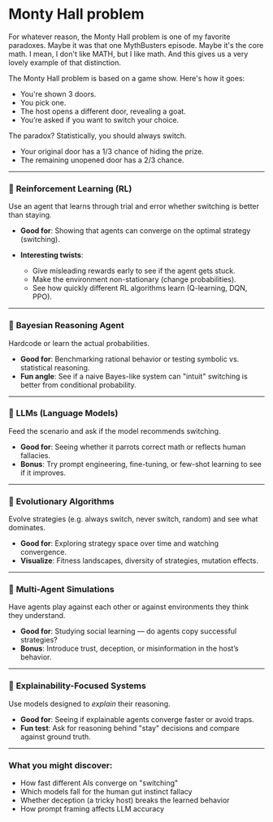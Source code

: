 # Monty Hall problem

For whatever reason, the Monty Hall problem is one of my favorite paradoxes.
Maybe it was that one MythBusters episode.
Maybe it's the core math. I mean, I don't like MATH, but I like math.
And this gives us a very lovely example of that distinction.

The Monty Hall problem is based on a game show. Here's how it goes:

* You're shown 3 doors.
* You pick one.
* The host opens a different door, revealing a goat.
* You’re asked if you want to switch your choice.

The paradox? Statistically, you should always switch.

* Your original door has a 1/3 chance of hiding the prize.
* The remaining unopened door has a 2/3 chance.









----


### 🔹 **Reinforcement Learning (RL)**

Use an agent that learns through trial and error whether switching is better than staying.

* **Good for**: Showing that agents can converge on the optimal strategy (switching).
* **Interesting twists**:

  * Give misleading rewards early to see if the agent gets stuck.
  * Make the environment non-stationary (change probabilities).
  * See how quickly different RL algorithms learn (Q-learning, DQN, PPO).

---

### 🔹 **Bayesian Reasoning Agent**

Hardcode or learn the actual probabilities.

* **Good for**: Benchmarking rational behavior or testing symbolic vs. statistical reasoning.
* **Fun angle**: See if a naive Bayes-like system can "intuit" switching is better from conditional probability.

---

### 🔹 **LLMs (Language Models)**

Feed the scenario and ask if the model recommends switching.

* **Good for**: Seeing whether it parrots correct math or reflects human fallacies.
* **Bonus**: Try prompt engineering, fine-tuning, or few-shot learning to see if it improves.

---

### 🔹 **Evolutionary Algorithms**

Evolve strategies (e.g. always switch, never switch, random) and see what dominates.

* **Good for**: Exploring strategy space over time and watching convergence.
* **Visualize**: Fitness landscapes, diversity of strategies, mutation effects.

---

### 🔹 **Multi-Agent Simulations**

Have agents play against each other or against environments they think they understand.

* **Good for**: Studying social learning — do agents copy successful strategies?
* **Bonus**: Introduce trust, deception, or misinformation in the host’s behavior.

---

### 🔹 **Explainability-Focused Systems**

Use models designed to *explain* their reasoning.

* **Good for**: Seeing if explainable agents converge faster or avoid traps.
* **Fun test**: Ask for reasoning behind "stay" decisions and compare against ground truth.

---

### What you might discover:

* How fast different AIs converge on "switching"
* Which models fall for the human gut instinct fallacy
* Whether deception (a tricky host) breaks the learned behavior
* How prompt framing affects LLM accuracy
